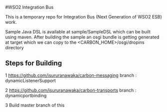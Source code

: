 #WSO2 Integration Bus

This is a temporary repo for Integration Bus (Next Generation of WSO2 ESB) work.

Sample Java DSL is available at sample/SampleDSL which can be built using maven.
After building the sample an osgi bundle is getting generated at target which we can copy to the <CARBON_HOME>/osgi/dropins directory


Steps for Building
------------------


1 https://github.com/isururanawaka/carbon-messaging branch : dynamicListenerSupport

2 https://github.com/isururanawaka/carbon-transports branch : dynamicportbinding

3 Build master branch of this